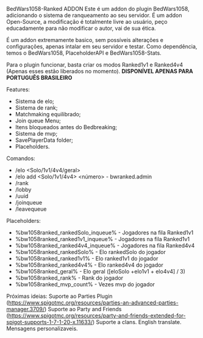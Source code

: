 BedWars1058-Ranked ADDON
Este é um addon do plugin BedWars1058, adicionando o sistema de ranqueamento ao seu servidor.
É um addon Open-Source, a modificação é totalmente livre ao usuário, peço educadamente para não modificar o autor, vai de sua ética.

É um addon extremamente basico, sem possíveis alterações e configurações, apenas intalar em seu servidor e testar.
Como dependência, temos o BedWars1058, PlaceholderAPI e BedWars1058-Stats.

Para o plugin funcionar, basta criar os modos Ranked1v1 e Ranked4v4 (Apenas esses estão liberados no momento).
**DISPONÍVEL APENAS PARA PORTUGUÊS BRASILEIRO**

Features:
- Sistema de elo;
- Sistema de rank;
- Matchmaking equilibrado;
- Join queue Menu;
- Itens bloqueados antes do Bedbreaking;
- Sistema de mvp;
- SavePlayerData folder;
- Placeholders.

Comandos:
- /elo <nick> <Solo/1v1/4v4/geral>
- /elo add <nick> <Solo/1v1/4v4> <número> - bwranked.admin
- /rank <nick>
- /lobby
- /uuid <nick>
- /joinqueue
- /leavequeue 

Placeholders:
- %bw1058ranked_rankedSolo_inqueue% - Jogadores na fila Ranked1v1
- %bw1058ranked_ranked1v1_inqueue% - Jogadores na fila Ranked1v1
- %bw1058ranked_ranked4v4_inqueue% - Jogadores na fila Ranked4v4
- %bw1058ranked_rankedSolo% - Elo rankedSolo do jogador
- %bw1058ranked_ranked1v1% - Elo ranked1v1 do jogador
- %bw1058ranked_ranked4v4% - Elo ranked4v4 do jogador
- %bw1058ranked_geral% - Elo geral ([eloSolo +elo1v1 + elo4v4] / 3)
- %bw1058ranked_rank% - Rank do jogador
- %bw1058ranked_mvp_count% - Vezes mvp do jogador

Próximas ideias:
Suporte ao Parties Plugin (https://www.spigotmc.org/resources/parties-an-advanced-parties-manager.3709/)
Suporte ao Party and Friends (https://www.spigotmc.org/resources/party-and-friends-extended-for-spigot-supports-1-7-1-20-x.11633/)
Suporte a clans.
English translate.
Mensagens personalizaveis.

